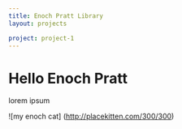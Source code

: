 ```yaml
---
title: Enoch Pratt Library
layout: projects

project: project-1
---
```


# Hello Enoch Pratt

lorem ipsum

![my enoch cat] (http://placekitten.com/300/300)

